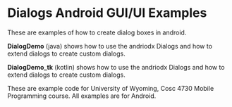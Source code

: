 Dialogs Android GUI/UI Examples
===========
These are examples of how to create dialog boxes in android.

<b>DialogDemo</b> (java) shows how to use the andriodx Dialogs and how to extend dialogs to create custom dialogs.

<b>DialogDemo_tk</b> (kotlin) shows how to use the andriodx Dialogs and how to extend dialogs to create custom dialogs.

These are example code for University of Wyoming, Cosc 4730 Mobile Programming course.
All examples are for Android.

